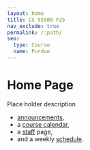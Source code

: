 ```yaml
---
layout: home
title: CS 55500 F25
nav_exclude: true
permalink: /:path/
seo:
  type: Course
  name: Purdue
---
```


# Home Page

Place holder description

- [announcements](announcements.md),
- a [course calendar](calendar.md),
- a [staff](staff.md) page,
- and a weekly [schedule](schedule.md).

